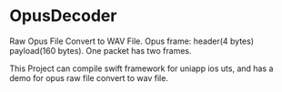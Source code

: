 # OpusDecoder
Raw Opus File Convert to WAV File.
Opus frame: header(4 bytes) payload(160 bytes).
One packet has two frames.

This Project can compile swift framework for uniapp ios uts, and has a demo for opus raw file convert to wav file.
